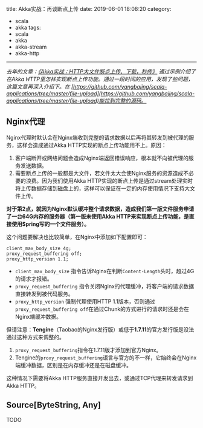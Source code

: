 title: Akka实战：再谈断点上传
date: 2019-06-01 18:08:20
category:
  - scala
  - akka
tags:
  - scala
  - akka
  - akka-stream
  - akka-http
---

*去年的文章：[《Akka实战：HTTP大文件断点上传、下载，秒传》](https://www.yangbajing.me/2018/12/29/akka%E5%AE%9E%E6%88%98%EF%BC%9Ahttp%E5%A4%A7%E6%96%87%E4%BB%B6%E6%96%AD%E7%82%B9%E4%B8%8A%E4%BC%A0%E3%80%81%E4%B8%8B%E8%BD%BD%EF%BC%8C%E7%A7%92%E4%BC%A0/) 通过示例介绍了在Akka HTTP里怎样实现断点上传功能。通过一段时间的应用，发现了些问题，这篇文章再深入介绍下。在 [https://github.com/yangbajing/scala-applications/tree/master/file-upload](https://github.com/yangbajing/scala-applications/tree/master/file-upload)能找到完整的源码。*

## Nginx代理

Nginx代理时默认会在Nginx端收到完整的请求数据以后再将其转发到被代理的服务，这样会造成通过Akka HTTP实现的断点上传功能用不上。原因：

1. 客户端断开或网络问题会造成Nginx端返回错误响应，根本就不向被代理的服务发送数据。
2. 需要断点上传的一般都是大文件，若文件太大会使Nginx服务的资源造成不必要的浪费。因为我们使用Akka HTTP实现的断点上传是通过stream处理实时将上传数据存储到磁盘上的，这样可以保证在一定的内存使用情况下支持大文件上传。

**对于第2点，就因为Nginx默认缓冲整个请求数据，造成我们第一版文件服务申请了一台64G内存的服务器（第一版未使用Akka HTTP来实现断点上传功能，是直接使用Spring写的一个文件服务）。**

这个问题要解决也比较简单，在Nginx中添加如下配置即可：

```
client_max_body_size 4g;
proxy_request_buffering off;
proxy_http_version 1.1;
```

- `client_max_body_size` 指令告诉Nginx在判断`Content-Length`头时，超过4G的请求才报错。
- `proxy_request_buffering` 指令关闭Nginx的代理缓冲，将客户端的请求数据直接转发到被代码服务。
- `proxy_http_version` 强制代理使用HTTP 1.1版本，否则通过`proxy_request_buffering off`在通过Chunk的方式进行的请求时还是会在Nginx端缓冲数据。

但请注意：**Tengine**（Taobao的Nginx发行版）或低于**1.7.11**的官方发行版是没法通过这种方式来调整的。

1. `proxy_request_buffering`指令在1.7.11版才添加到官方Nginx。
2. Tengine的`proxy_request_buffering`语言与官方的不一样，它始终会在Nginx端缓冲数据，区别是在内存缓冲还是在磁盘缓冲。

这种情况下需要将Akka HTTP服务直接开发出去，或通过TCP代理来转发请求到Akka HTTP。

## Source[ByteString, Any]

TODO
